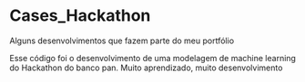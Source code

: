 # Cases_Hackathon
Alguns desenvolvimentos que fazem parte do meu portfólio

Esse código foi o desenvolvimento de uma modelagem de machine learning do Hackathon do banco pan.
Muito aprendizado, muito desenvolvimento
